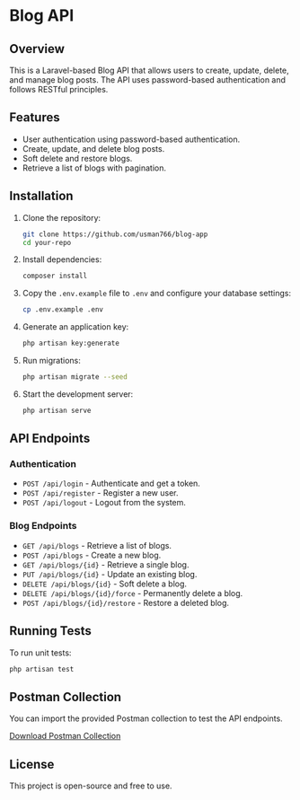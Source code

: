 # Blog API

## Overview
This is a Laravel-based Blog API that allows users to create, update, delete, and manage blog posts. The API uses password-based authentication and follows RESTful principles.

## Features
- User authentication using password-based authentication.
- Create, update, and delete blog posts.
- Soft delete and restore blogs.
- Retrieve a list of blogs with pagination.

## Installation

1. Clone the repository:
   ```sh
   git clone https://github.com/usman766/blog-app
   cd your-repo
   ```

2. Install dependencies:
   ```sh
   composer install
   ```

3. Copy the `.env.example` file to `.env` and configure your database settings:
   ```sh
   cp .env.example .env
   ```

4. Generate an application key:
   ```sh
   php artisan key:generate
   ```

5. Run migrations:
   ```sh
   php artisan migrate --seed
   ```

6. Start the development server:
   ```sh
   php artisan serve
   ```

## API Endpoints

### Authentication
- `POST /api/login` - Authenticate and get a token.
- `POST /api/register` - Register a new user.
- `POST /api/logout` - Logout from the system.

### Blog Endpoints
- `GET /api/blogs` - Retrieve a list of blogs.
- `POST /api/blogs` - Create a new blog.
- `GET /api/blogs/{id}` - Retrieve a single blog.
- `PUT /api/blogs/{id}` - Update an existing blog.
- `DELETE /api/blogs/{id}` - Soft delete a blog.
- `DELETE /api/blogs/{id}/force` - Permanently delete a blog.
- `POST /api/blogs/{id}/restore` - Restore a deleted blog.

## Running Tests
To run unit tests:
```sh
php artisan test
```

## Postman Collection
You can import the provided Postman collection to test the API endpoints.

[Download Postman Collection](./postman_collection.json)

## License
This project is open-source and free to use.

